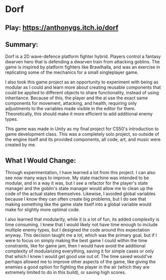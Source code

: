 # Dorf
## Play: https://anthonygs.itch.io/dorf

## Summary:
Dorf is a 2D wave-defence platform fighter hybrid. Players control a fantasy dwarven hero that is defending a dwarven train from attacking goblins. The game is inspired by platform fighters like Brawlhalla, and was an exercise in replicating some of the mechanics for a small singleplayer game.

I also took this game project as an opportunity to experiment with being as modular as I could and learn more about creating reusable components that could be applied to different objects to share functionality, instead of using inheritance. Because of this, the player and the ai use the exact same components for movement, attacking, and health, requiring only adjustments to the variables made visible in the editor for them. Theoretically, this should make it more efficient to add additional enemy types.

This game was made in Unity as my final project for CS50's introduction to game development class. This was a completely solo project, so outside of the engine itself and its provided components, all code, art, and music were created by me.

## What I Would Change:
Through experimentation, I have learned a lot from this project. I can also see now many ways to improve. My state machine was intended to be modular, and in a way it was, but I see a refactor for the player's state manager and the goblin's state manager would allow me to clean up the code of the actual states themselves. Likewise, I avoided global variables because I know they can often create big problems, but I do see that making something like the game state itself into a global variable would make for slightly more optimal code.

I also learned that modularity, while it is a lot of fun, its added complexity is time consuming. I knew that I would likely not have time enough to include multiple enemy types, but I designed the code around this expectation anyway. This decision taught me a lot, which was the primary goal, but if I were to focus on simply making the best game I could within the time constraints, like for game jam, then I would have avoid the additional complexity of modularizing everything, saving it for simple cases or only that which I knew I would get good use out of. The time saved would've perhaps allowed me to improve other aspects of the game, like giving the enemies a good option for fighting the player in the air (which they are extremely limited to do in this build), or saving high scores.
